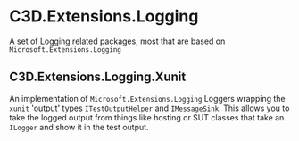 # C3D.Extensions.Logging

A set of Logging related packages, most that are based on `Microsoft.Extensions.Logging`

## C3D.Extensions.Logging.Xunit

An implementation of `Microsoft.Extensions.Logging` Loggers wrapping the `xunit` 'output' types `ITestOutputHelper` and `IMessageSink`.
This allows you to take the logged output from things like hosting or SUT classes that take an `ILogger` and show it in the test output.


